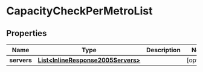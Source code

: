 
# CapacityCheckPerMetroList

## Properties
Name | Type | Description | Notes
------------ | ------------- | ------------- | -------------
**servers** | [**List&lt;InlineResponse2005Servers&gt;**](InlineResponse2005Servers.md) |  |  [optional]



